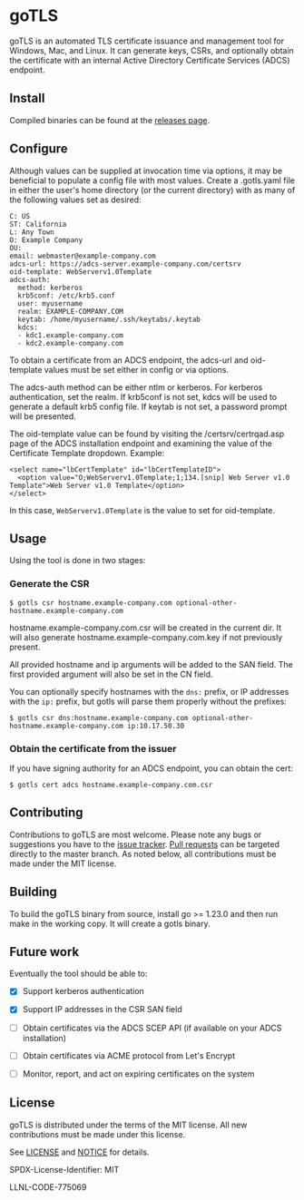 goTLS
=====
goTLS is an automated TLS certificate issuance and management tool for Windows,
Mac, and Linux. It can generate keys, CSRs, and optionally obtain the
certificate with an internal Active Directory Certificate Services (ADCS)
endpoint.


Install
-------
Compiled binaries can be found at the [releases page](https://github.com/llnl/gotls/releases).


Configure
---------
Although values can be supplied at invocation time via options, it may be beneficial to
populate a config file with most values. Create a .gotls.yaml file in either the user's home
directory (or the current directory) with as many of the following values set as desired:
```
C: US
ST: California
L: Any Town
O: Example Company
OU:
email: webmaster@example-company.com
adcs-url: https://adcs-server.example-company.com/certsrv
oid-template: WebServerv1.0Template
adcs-auth:
  method: kerberos
  krb5conf: /etc/krb5.conf
  user: myusername
  realm: EXAMPLE-COMPANY.COM
  keytab: /home/myusername/.ssh/keytabs/.keytab
  kdcs:
  - kdc1.example-company.com
  - kdc2.example-company.com
```

To obtain a certificate from an ADCS endpoint, the adcs-url and oid-template
values must be set either in config or via options.

The adcs-auth method can be either ntlm or kerberos. For kerberos authentication,
set the realm. If krb5conf is not set, kdcs will be used to generate a default
krb5 config file. If keytab is not set, a password prompt will be presented.

The oid-template value can be found by visiting the /certsrv/certrqad.asp page of the
ADCS installation endpoint and examining the value of the Certificate Template
dropdown. Example:
```
<select name="lbCertTemplate" id="lbCertTemplateID">
  <option value="O;WebServerv1.0Template;1;134.[snip] Web Server v1.0 Template">Web Server v1.0 Template</option>
</select>
```

In this case, `WebServerv1.0Template` is the value to set for oid-template.


Usage
-----
Using the tool is done in two stages:
### Generate the CSR
    $ gotls csr hostname.example-company.com optional-other-hostname.example-company.com

hostname.example-company.com.csr will be created in the current dir. It will also generate
hostname.example-company.com.key if not previously present.

All provided hostname and ip arguments will be added to the SAN field. The first provided argument will also be set in
the CN field.

You can optionally specify hostnames with the `dns:` prefix, or IP addresses with the `ip:` prefix, but gotls will
parse them properly without the prefixes:

    $ gotls csr dns:hostname.example-company.com optional-other-hostname.example-company.com ip:10.17.50.30


### Obtain the certificate from the issuer
If you have signing authority for an ADCS endpoint, you can obtain the cert:

    $ gotls cert adcs hostname.example-company.com.csr


Contributing
------------
Contributions to goTLS are most welcome. Please note any bugs or suggestions
you have to the [issue tracker](https://github.com/llnl/gotls/issues). [Pull
requests](https://help.github.com/articles/using-pull-requests) can be
targeted directly to the master branch. As noted below, all contributions must
be made under the MIT license.

Building
--------
To build the goTLS binary from source, install go >= 1.23.0 and then run make in the working copy. It will
create a gotls binary.

Future work
-----------
Eventually the tool should be able to:
- [x] Support kerberos authentication
- [x] Support IP addresses in the CSR SAN field
- [ ] Obtain certificates via the ADCS SCEP API (if available on your ADCS
  installation)
- [ ] Obtain certificates via ACME protocol from Let's Encrypt
- [ ] Monitor, report, and act on expiring certificates on the system


License
-------
goTLS is distributed under the terms of the MIT license. All new contributions
must be made under this license.

See [LICENSE](https://github.com/llnl/gotls/blob/master/LICENSE) and
[NOTICE](https://github.com/llnl/gotls/blob/master/NOTICE) for details.

SPDX-License-Identifier: MIT

LLNL-CODE-775069

